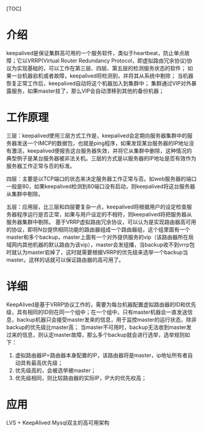 [TOC]
# 介绍
keepalived是保证集群高可用的一个服务软件，类似于heartbeat，防止单点故障；它以VRRP(Virtual Router Redundancy Protocol，即虚拟路由冗余协议)协议为实现基础的，可以工作在第三层、四层、第五层的检测服务状态的软件；
如果一台机器宕机或者故障，keepalived将检测到，并将其从系统中剔除；
当机器恢复正常工作后，keepalived自动将这个机器加入到集群中；
集群通过VIP对外暴露服务，如果master挂了，那么VIP会自动漂移到其他的备份机器；

# 工作原理
三层：keepalived使用三层方式工作是，keepalived会定期向服务器集群中的服务器发送一个IMCP的数据包，也就是ping程序，如果发现某台服务器的IP地址没有激活，keepalived便报告这台服务器失效，并将它从集群中删除，这种情况的典型例子是某台服务器被非法关机。三层的方式是以服务器的IP地址是否有效作为服务器工作正常与否的标准。

四层：主要是以TCP端口的状态来决定服务器工作正常与否。如web服务器的端口一般是80，如果keepalived检测到80端口没有启动，则keepalived将这台服务器从集群中剔除。

五层：应用层，比三层和四层要复杂一点，keepalived将根据用户的设定检查服务器程序运行是否正常，如果与用户设定的不相符，则keepalived将把服务器从服务器集群中剔除。
基于VRRP虚拟路由冗余协议，可以认为是实现路由器高可用的协议，即将N台提供相同功能的路由器组成一个路由器组，这个组里面有一个master和多个backup，master上面有一个对外提供服务的vip（该路由器所在局域网内其他机器的默认路由为该vip），master会发组播，当backup收不到vrrp包时就认为master宕掉了，这时就需要根据VRRP的优先级来选举一个backup当master。这样的话就可以保证路由器的高可用了。

# 详细
KeepAlived是基于VRRP协议工作的，需要为每台机器配置虚拟路由器的ID和优先级，具有相同的ID则在同一个组中；在一个组中，只有master机器会一直发送信息，backup机器只会接受master发来的信息，用于监控master的运行状态，除非backup的优先级比master高；
当master不可用时，backup无法收到master发过来的信息，则认定master故障，那么多个backup就会进行选举，选举规则如下：
1. 虚拟路由器IP=路由器本身配置的IP，该路由器将是master，ip地址所有者自动具有最高优先级；
2. 优先级高的，会被选举被master；
3. 优先级相同，则比较路由器的实际IP，IP大的优先权高；

# 应用
LVS + KeepAlived
Mysql双主的高可用架构
